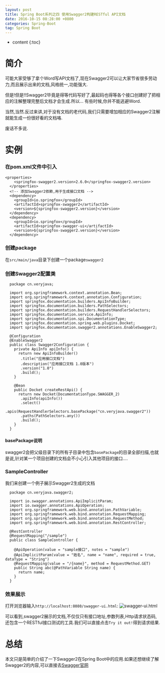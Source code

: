 ```yaml
---
layout: post
title: Spring Boot系列之四 使用Swagger2构建RESTful API文档
date: 2016-10-15 08:28:00 +0800
categories: Spring-Boot
tag: Spring Boot
---
```


* content
{:toc}

简介
=======================

可能大家受够了拿个Word写API文档了,现在Swagger2可以让大家节省很多劳动力,而且展示出来的文档,风格统一,功能强大.

但是!但是!!Swagger2毕竟是得等代码写好了,最起码也得等各个接口创建好了把相应的注解整理完整后文档才会生成.所以...
有些时候,你并不能逃避Word.

当然,当然.反过来讲,对于没有文档的老代码,我们只需要增加相应的Swagger2注解就能生成一份很好看的文档咯.

废话不多说.

实例
====================

### 在pom.xml文件中引入

    <properties>
        <springfox-swagger2.version>2.6.0</springfox-swagger2.version>
      </properties>
      <!-- 添加Swagger2依赖,用于生成接口文档 -->
      <dependency>
        <groupId>io.springfox</groupId>
        <artifactId>springfox-swagger2</artifactId>
        <version>${springfox-swagger2.version}</version>
      </dependency>
      <dependency>
        <groupId>io.springfox</groupId>
        <artifactId>springfox-swagger-ui</artifactId>
        <version>${springfox-swagger2.version}</version>
      </dependency>

### 创建package

在`src/main/java`目录下创建一个package`swagger2`

### 创建Swagger2配置类

      package cn.veryjava;

      import org.springframework.context.annotation.Bean;
      import org.springframework.context.annotation.Configuration;
      import springfox.documentation.builders.ApiInfoBuilder;
      import springfox.documentation.builders.PathSelectors;
      import springfox.documentation.builders.RequestHandlerSelectors;
      import springfox.documentation.service.ApiInfo;
      import springfox.documentation.spi.DocumentationType;
      import springfox.documentation.spring.web.plugins.Docket;
      import springfox.documentation.swagger2.annotations.EnableSwagger2;

      @Configuration
      @EnableSwagger2
      public class Swagger2Configuration {
        private ApiInfo apiInfo() {
          return new ApiInfoBuilder()
           .title("应用接口文档")
           .description("应用接口文档 1.0版本")
           .version("1.0")
           .build();
        }

        @Bean
        public Docket createRestApi() {
          return new Docket(DocumentationType.SWAGGER_2)
           .apiInfo(apiInfo())
           .select()
           .apis(RequestHandlerSelectors.basePackage("cn.veryjava.swagger2"))
           .paths(PathSelectors.any())
           .build();
        }
      }

#### basePackage说明

  swagger2会把父级目录下的所有子目录中包含`basePackage`的目录全部扫描,也就是说,针对某一个项目创建的文档会不小心引入其他项目的接口....

### SampleController

我们来创建一个例子展示Swagger2生成的文档

      package cn.veryjava.swagger2;

      import io.swagger.annotations.ApiImplicitParam;
      import io.swagger.annotations.ApiOperation;
      import org.springframework.web.bind.annotation.PathVariable;
      import org.springframework.web.bind.annotation.RequestMapping;
      import org.springframework.web.bind.annotation.RequestMethod;
      import org.springframework.web.bind.annotation.RestController;

      @RestController
      @RequestMapping("/sample")
      public class SampleController {

        @ApiOperation(value = "sample接口", notes = "sample")
        @ApiImplicitParam(value = "姓名", name = "name", required = true, dataType = "String")
        @RequestMapping(value = "/{name}", method = RequestMethod.GET)
        public String abc(@PathVariable String name) {
          return name;
        }
      }
### 效果展示

  打开浏览器输入`http://localhost:8080/swagger-ui.html`:
  ![swagger-ui.html](https://github.com/sunshineasbefore/resource/blob/master/swagger2.png?raw=true)

  可以看到,swagger2展示的文档,不仅仅只有接口地址,参数列表,Http请求状态码,还包含一个RESTful接口测试的工具.我们可以直接点击`Try it out!`得到请求结果.

总结
======

本文只是简单的介绍了一下Swagger2在Spring Boot中的应用.如果还想继续了解Swagger2的内容,可以直接去[Swagger官网](http://swagger.io/)
